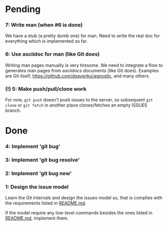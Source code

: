 
# Pending

### 7: Write man (when #6 is done)

We have a stub (a pretty dumb one) for man. Need to write the real doc for everything which is implemented so far.

### 6: Use asciidoc for man (like Git does)

Writing man pages manually is very tiresome. We need to integrate a flow to generates man pages from asciidocs documents (like Git does). Examples are Git itself, https://github.com/dsavenko/agnostic, and many others.

### (!) 5: Make push/pull/clone work

For now, `git push` doesn't push issues to the server, so subsequent `git clone` or `git fetch` in another place clones/fetches an empty ISSUES branch.

# Done

### 4: Implement 'git bug'

### 3: Implement 'git bug resolve'

### 2: Implement 'git bug new'

### 1: Design the issue model

Learn the Git internals and design the issues model so, that is complies with the requirements listed in [README.md](README.md).

If the model require any low-level commands besides the ones listed in [README.md](README.md), implement them.

